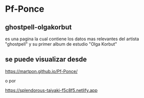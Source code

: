 # Pf-Ponce

## ghostpell-olgakorbut

es una pagina la cual contiene los datos mas relevantes del artista "ghostpell" y su primer album de estudio "Olga Korbut"

## se puede visualizar desde

https://martpon.github.io/Pf-Ponce/

o por

https://splendorous-taiyaki-f5c8f5.netlify.app

